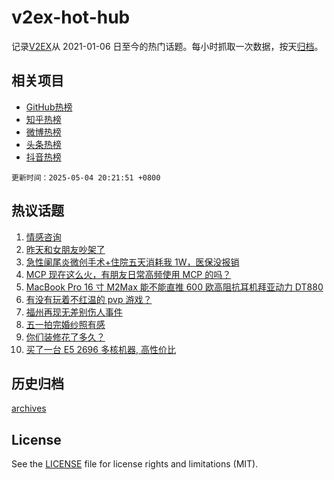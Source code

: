 # v2ex-hot-hub

 记录[V2EX](https://www.v2ex.com/)从 2021-01-06 日至今的热门话题。每小时抓取一次数据，按天[归档](archives)。
 
 ## 相关项目

- [GitHub热榜](https://github.com/lonnyzhang423/github-hot-hub)
- [知乎热榜](https://github.com/lonnyzhang423/zhihu-hot-hub)
- [微博热榜](https://github.com/lonnyzhang423/weibo-hot-hub)
- [头条热榜](https://github.com/lonnyzhang423/toutiao-hot-hub)
- [抖音热榜](https://github.com/lonnyzhang423/douyin-hot-hub)


 `更新时间：2025-05-04 20:21:51 +0800`

## 热议话题

1. [情感咨询](https://www.v2ex.com/t/1129575)
1. [昨天和女朋友吵架了](https://www.v2ex.com/t/1129597)
1. [急性阑尾炎微创手术+住院五天消耗我 1W，医保没报销](https://www.v2ex.com/t/1129573)
1. [MCP 现在这么火，有朋友日常高频使用 MCP 的吗？](https://www.v2ex.com/t/1129545)
1. [MacBook Pro 16 寸 M2Max 能不能直推 600 欧高阻抗耳机拜亚动力 DT880](https://www.v2ex.com/t/1129567)
1. [有没有玩着不红温的 pvp 游戏？](https://www.v2ex.com/t/1129607)
1. [福州再现无差别伤人事件](https://www.v2ex.com/t/1129614)
1. [五一拍完婚纱照有感](https://www.v2ex.com/t/1129587)
1. [你们装修花了多久？](https://www.v2ex.com/t/1129571)
1. [买了一台 E5 2696 多核机器, 高性价比](https://www.v2ex.com/t/1129622)

## 历史归档

[archives](archives)

## License

See the [LICENSE](LICENSE) file for license rights and limitations (MIT).
